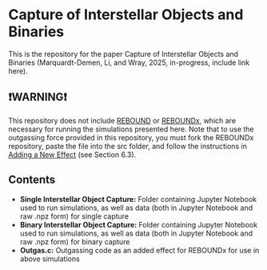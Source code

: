 # Capture of Interstellar Objects and Binaries
This is the repository for the paper Capture of Interstellar Objects and Binaries (Marquardt-Demen, Li, and Wray, 2025, in-progress, include link here).

## ❗WARNING❗
This repository does not include [REBOUND](https://github.com/hannorein/rebound) or [REBOUNDx](https://github.com/dtamayo/reboundx), which are necessary for running the simulations presented here. Note that to use the outgassing force provided in this repository, you must fork the REBOUNDx repository, paste the file into the src folder, and follow the instructions in [Adding a New Effect](https://reboundx.readthedocs.io/en/latest/add_effect.html) (see Section 6.3). 

## Contents
- **Single Interstellar Object Capture:** Folder containing Jupyter Notebook used to run simulations, as well as data (both in Jupyter Notebook and raw .npz form) for single capture
- **Binary Interstellar Object Capture:** Folder containing Jupyter Notebook used to run simulations, as well as data (both in Jupyter Notebook and raw .npz form) for binary capture
- **Outgas.c:** Outgassing code as an added effect for REBOUNDx for use in above simulations

